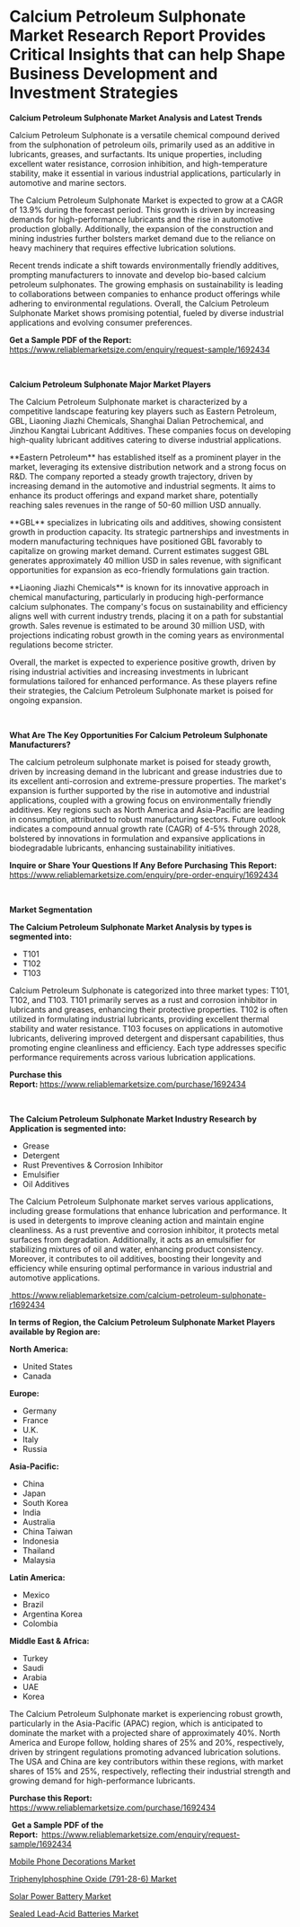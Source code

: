 <p><h1>Calcium Petroleum Sulphonate Market Research Report Provides Critical Insights that can help Shape Business Development and Investment Strategies</h1></p><p><strong>Calcium Petroleum Sulphonate Market Analysis and Latest Trends</strong></p>
<p><p>Calcium Petroleum Sulphonate is a versatile chemical compound derived from the sulphonation of petroleum oils, primarily used as an additive in lubricants, greases, and surfactants. Its unique properties, including excellent water resistance, corrosion inhibition, and high-temperature stability, make it essential in various industrial applications, particularly in automotive and marine sectors.</p><p>The Calcium Petroleum Sulphonate Market is expected to grow at a CAGR of 13.9% during the forecast period. This growth is driven by increasing demands for high-performance lubricants and the rise in automotive production globally. Additionally, the expansion of the construction and mining industries further bolsters market demand due to the reliance on heavy machinery that requires effective lubrication solutions. </p><p>Recent trends indicate a shift towards environmentally friendly additives, prompting manufacturers to innovate and develop bio-based calcium petroleum sulphonates. The growing emphasis on sustainability is leading to collaborations between companies to enhance product offerings while adhering to environmental regulations. Overall, the Calcium Petroleum Sulphonate Market shows promising potential, fueled by diverse industrial applications and evolving consumer preferences.</p></p>
<p><strong>Get a Sample PDF of the Report:&nbsp;</strong> <a href="https://www.reliablemarketsize.com/enquiry/request-sample/1692434?utm_campaign=1889&utm_medium=2&utm_source=Github&utm_content=ia&utm_term=27032025&utm_id=calcium-petroleum-sulphonate">https://www.reliablemarketsize.com/enquiry/request-sample/1692434</a></p>
<p>&nbsp;</p>
<p><strong>Calcium Petroleum Sulphonate Major Market Players</strong></p>
<p><p>The Calcium Petroleum Sulphonate market is characterized by a competitive landscape featuring key players such as Eastern Petroleum, GBL, Liaoning Jiazhi Chemicals, Shanghai Dalian Petrochemical, and Jinzhou Kangtai Lubricant Additives. These companies focus on developing high-quality lubricant additives catering to diverse industrial applications.</p><p>**Eastern Petroleum** has established itself as a prominent player in the market, leveraging its extensive distribution network and a strong focus on R&D. The company reported a steady growth trajectory, driven by increasing demand in the automotive and industrial segments. It aims to enhance its product offerings and expand market share, potentially reaching sales revenues in the range of 50-60 million USD annually.</p><p>**GBL** specializes in lubricating oils and additives, showing consistent growth in production capacity. Its strategic partnerships and investments in modern manufacturing techniques have positioned GBL favorably to capitalize on growing market demand. Current estimates suggest GBL generates approximately 40 million USD in sales revenue, with significant opportunities for expansion as eco-friendly formulations gain traction.</p><p>**Liaoning Jiazhi Chemicals** is known for its innovative approach in chemical manufacturing, particularly in producing high-performance calcium sulphonates. The company's focus on sustainability and efficiency aligns well with current industry trends, placing it on a path for substantial growth. Sales revenue is estimated to be around 30 million USD, with projections indicating robust growth in the coming years as environmental regulations become stricter.</p><p>Overall, the market is expected to experience positive growth, driven by rising industrial activities and increasing investments in lubricant formulations tailored for enhanced performance. As these players refine their strategies, the Calcium Petroleum Sulphonate market is poised for ongoing expansion.</p></p>
<p>&nbsp;</p>
<p><strong>What Are The Key Opportunities For Calcium Petroleum Sulphonate Manufacturers?</strong></p>
<p><p>The calcium petroleum sulphonate market is poised for steady growth, driven by increasing demand in the lubricant and grease industries due to its excellent anti-corrosion and extreme-pressure properties. The market's expansion is further supported by the rise in automotive and industrial applications, coupled with a growing focus on environmentally friendly additives. Key regions such as North America and Asia-Pacific are leading in consumption, attributed to robust manufacturing sectors. Future outlook indicates a compound annual growth rate (CAGR) of 4-5% through 2028, bolstered by innovations in formulation and expansive applications in biodegradable lubricants, enhancing sustainability initiatives.</p></p>
<p><strong>Inquire or Share Your Questions If Any Before Purchasing This Report:</strong> <a href="https://www.reliablemarketsize.com/enquiry/pre-order-enquiry/1692434?utm_campaign=1889&utm_medium=2&utm_source=Github&utm_content=ia&utm_term=27032025&utm_id=calcium-petroleum-sulphonate">https://www.reliablemarketsize.com/enquiry/pre-order-enquiry/1692434</a></p>
<p>&nbsp;</p>
<p><strong>Market Segmentation</strong></p>
<p><strong>The Calcium Petroleum Sulphonate Market Analysis by types is segmented into:</strong></p>
<p><ul><li>T101</li><li>T102</li><li>T103</li></ul></p>
<p><p>Calcium Petroleum Sulphonate is categorized into three market types: T101, T102, and T103. T101 primarily serves as a rust and corrosion inhibitor in lubricants and greases, enhancing their protective properties. T102 is often utilized in formulating industrial lubricants, providing excellent thermal stability and water resistance. T103 focuses on applications in automotive lubricants, delivering improved detergent and dispersant capabilities, thus promoting engine cleanliness and efficiency. Each type addresses specific performance requirements across various lubrication applications.</p></p>
<p><strong>Purchase this Report:&nbsp;</strong><a href="https://www.reliablemarketsize.com/purchase/1692434?utm_campaign=1889&utm_medium=2&utm_source=Github&utm_content=ia&utm_term=27032025&utm_id=calcium-petroleum-sulphonate">https://www.reliablemarketsize.com/purchase/1692434</a></p>
<p>&nbsp;</p>
<p><strong>The Calcium Petroleum Sulphonate Market Industry Research by Application is segmented into:</strong></p>
<p><ul><li>Grease</li><li>Detergent</li><li>Rust Preventives & Corrosion Inhibitor</li><li>Emulsifier</li><li>Oil Additives</li></ul></p>
<p><p>The Calcium Petroleum Sulphonate market serves various applications, including grease formulations that enhance lubrication and performance. It is used in detergents to improve cleaning action and maintain engine cleanliness. As a rust preventive and corrosion inhibitor, it protects metal surfaces from degradation. Additionally, it acts as an emulsifier for stabilizing mixtures of oil and water, enhancing product consistency. Moreover, it contributes to oil additives, boosting their longevity and efficiency while ensuring optimal performance in various industrial and automotive applications.</p></p>
<p><a href="https://www.reliablemarketsize.com/calcium-petroleum-sulphonate-r1692434?utm_campaign=1889&utm_medium=2&utm_source=Github&utm_content=ia&utm_term=27032025&utm_id=calcium-petroleum-sulphonate">&nbsp;https://www.reliablemarketsize.com/calcium-petroleum-sulphonate-r1692434</a></p>
<p><strong>In terms of Region, the Calcium Petroleum Sulphonate Market Players available by Region are:</strong></p>
<p>
    <p> <strong> North America: </strong>
        <ul>
            <li>United States</li>
            <li>Canada</li>
        </ul>
        </p> 
    <p> <strong> Europe: </strong>
        <ul>
            <li>Germany</li>
            <li>France</li>
            <li>U.K.</li>
            <li>Italy</li>
            <li>Russia</li>
        </ul>
        </p> 
    <p> <strong> Asia-Pacific: </strong>
        <ul>
            <li>China</li>
            <li>Japan</li>
            <li>South Korea</li>
            <li>India</li>
            <li>Australia</li>
            <li>China Taiwan</li>
            <li>Indonesia</li>
            <li>Thailand</li>
            <li>Malaysia</li>
        </ul>
        </p> 
    <p> <strong> Latin America: </strong>
        <ul>
            <li>Mexico</li>
            <li>Brazil</li>
            <li>Argentina Korea</li>
            <li>Colombia</li>
        </ul>
        </p> 
    <p> <strong> Middle East & Africa: </strong>
        <ul>
            <li>Turkey</li>
            <li>Saudi</li>
            <li>Arabia</li>
            <li>UAE</li>
            <li>Korea</li>
        </ul>
    </p>
    </p>
<p><p>The Calcium Petroleum Sulphonate market is experiencing robust growth, particularly in the Asia-Pacific (APAC) region, which is anticipated to dominate the market with a projected share of approximately 40%. North America and Europe follow, holding shares of 25% and 20%, respectively, driven by stringent regulations promoting advanced lubrication solutions. The USA and China are key contributors within these regions, with market shares of 15% and 25%, respectively, reflecting their industrial strength and growing demand for high-performance lubricants.</p></p>
<p><strong>Purchase this Report: </strong><a href="https://www.reliablemarketsize.com/purchase/1692434?utm_campaign=1889&utm_medium=2&utm_source=Github&utm_content=ia&utm_term=27032025&utm_id=calcium-petroleum-sulphonate">https://www.reliablemarketsize.com/purchase/1692434</a></p>
<p>&nbsp;<strong>Get a Sample PDF of the Report:&nbsp;&nbsp;</strong><a href="https://www.reliablemarketsize.com/enquiry/request-sample/1692434?utm_campaign=1889&utm_medium=2&utm_source=Github&utm_content=ia&utm_term=27032025&utm_id=calcium-petroleum-sulphonate">https://www.reliablemarketsize.com/enquiry/request-sample/1692434</a></p>
<p><strong></strong></p>
<p><p><a href="https://github.com/shamprenadw7/Market-Research-Report-List-1/blob/main/mobile-phone-decorations-market.md?utm_campaign=1889&utm_medium=2&utm_source=Github&utm_content=ia&utm_term=27032025&utm_id=calcium-petroleum-sulphonate">Mobile Phone Decorations Market</a></p><p><a href="https://github.com/prosalinda88/Market-Research-Report-List-7/blob/main/triphenylphosphine-oxide-791-28-6-market.md?utm_campaign=1889&utm_medium=2&utm_source=Github&utm_content=ia&utm_term=27032025&utm_id=calcium-petroleum-sulphonate">Triphenylphosphine Oxide (791-28-6) Market</a></p><p><a href="https://github.com/estaykaleslo/Market-Research-Report-List-1/blob/main/solar-power-battery-market.md?utm_campaign=1889&utm_medium=2&utm_source=Github&utm_content=ia&utm_term=27032025&utm_id=calcium-petroleum-sulphonate">Solar Power Battery Market</a></p><p><a href="https://github.com/abararybar2x/Market-Research-Report-List-1/blob/main/sealed-lead-acid-batteries-market.md?utm_campaign=1889&utm_medium=2&utm_source=Github&utm_content=ia&utm_term=27032025&utm_id=calcium-petroleum-sulphonate">Sealed Lead-Acid Batteries Market</a></p></p>